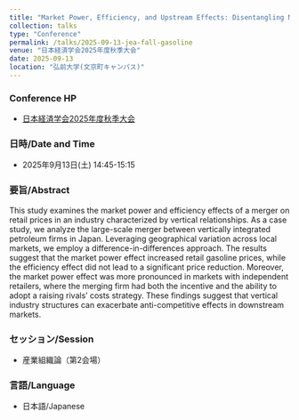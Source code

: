 ```yaml
---
title: "Market Power, Efficiency, and Upstream Effects: Disentangling Multiple Merger Effects on Retail Gasoline Price"
collection: talks
type: "Conference"
permalink: /talks/2025-09-13-jea-fall-gasoline
venue: "日本経済学会2025年度秋季大会"
date: 2025-09-13
location: "弘前大学(文京町キャンパス)"
---
```




<!--more-->

### Conference HP

- [日本経済学会2025年度秋季大会](https://pub.confit.atlas.jp/ja/event/jeaf2025)



### 日時/Date and Time

- 2025年9月13日(土)  14:45-15:15



### 要旨/Abstract

This study examines the market power and efficiency effects of a merger on retail prices in an industry characterized by vertical relationships. As a case study, we analyze the large-scale merger between vertically integrated petroleum firms in Japan. Leveraging geographical variation across local markets, we employ a difference-in-differences approach. The results suggest that the market power effect increased retail gasoline prices, while the efficiency effect did not lead to a significant price reduction. Moreover, the market power effect was more pronounced in markets with independent retailers, where the merging firm had both the incentive and the ability to adopt a raising rivals’ costs strategy. These findings suggest that vertical industry structures can exacerbate anti-competitive effects in downstream markets. 



### セッション/Session

- 産業組織論（第2会場）



### 言語/Language

- 日本語/Japanese